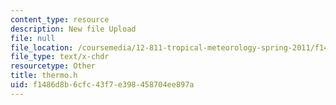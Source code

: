 ```yaml
---
content_type: resource
description: New file Upload
file: null
file_location: /coursemedia/12-811-tropical-meteorology-spring-2011/f1486d8b6cfc43f7e398458704ee897a_thermo.h
file_type: text/x-chdr
resourcetype: Other
title: thermo.h
uid: f1486d8b-6cfc-43f7-e398-458704ee897a
---
```

